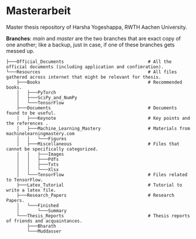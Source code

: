 # Masterarbeit
Master thesis repository of Harsha Yogeshappa, RWTH Aachen University.

**Branches**: *main* and *master* are the two branches that are exact copy of one another; like a backup, just in case, if one of these branches gets messed up.

```
├───Official_Documents                                # All the official documents (including application and confimration).
└───Resources                                         # All files gathered across internet that might be relevant for thesis.
    ├───Books                                         # Recommended books.
    │   ├───PyTorch
    │   ├───SciPy_and_NumPy
    │   └───TensorFlow
    ├───Documents                                     # Documents found to be useful.
    │   ├───Keynote                                   # Key points and the references .
    │   ├───Machine_Learning_Mastery                  # Materials from machinelearningmastery.com
    │   │   └───Figures
    │   ├───Miscellaneous                             # Files that cannot be specifically categorized.
    │   │   ├───Images
    │   │   ├───Pdfs
    │   │   ├───Txts
    │   │   └───Xlsx
    │   └───TensorFlow                                # Files related to TensorFlow.
    ├───Latex_Tutorial                                # Tutorial to write a latex file.
    ├───Research_Papers                               # Research Papers.
    │   └───Finished
    │       └───Summary
    └───Thesis_Reports                                # Thesis reports of friends and acquaintances.
        ├───Bharath
        └───Muddasser
```
